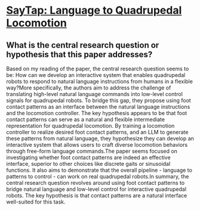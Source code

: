 # [SayTap: Language to Quadrupedal Locomotion](https://arxiv.org/abs/2306.07580)

## What is the central research question or hypothesis that this paper addresses?

Based on my reading of the paper, the central research question seems to be: How can we develop an interactive system that enables quadrupedal robots to respond to natural language instructions from humans in a flexible way?More specifically, the authors aim to address the challenge of translating high-level natural language commands into low-level control signals for quadrupedal robots. To bridge this gap, they propose using foot contact patterns as an interface between the natural language instructions and the locomotion controller. The key hypothesis appears to be that foot contact patterns can serve as a natural and flexible intermediate representation for quadrupedal locomotion. By training a locomotion controller to realize desired foot contact patterns, and an LLM to generate these patterns from natural language, they hypothesize they can develop an interactive system that allows users to craft diverse locomotion behaviors through free-form language commands.The paper seems focused on investigating whether foot contact patterns are indeed an effective interface, superior to other choices like discrete gaits or sinusoidal functions. It also aims to demonstrate that the overall pipeline - language to patterns to control - can work on real quadrupedal robots.In summary, the central research question revolves around using foot contact patterns to bridge natural language and low-level control for interactive quadrupedal robots. The key hypothesis is that contact patterns are a natural interface well-suited for this task.
